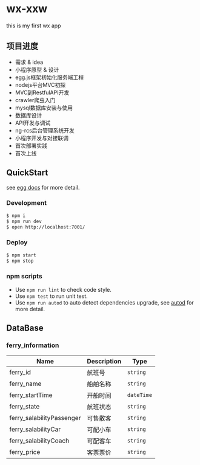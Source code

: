 # wx-xxw

this is my first wx app

## 项目进度

- 需求 & idea
- 小程序原型 & 设计
- egg.js框架初始化服务端工程
- nodejs平台MVC初探
- MVC到RestfulAPI开发
- crawler爬虫入门
- mysql数据库安装与使用
- 数据库设计
- API开发与调试
- ng-rcs后台管理系统开发
- 小程序开发与对接联调
- 首次部署实践
- 首次上线

## QuickStart

<!-- add docs here for user -->

see [egg docs][egg] for more detail.

### Development

```bash
$ npm i
$ npm run dev
$ open http://localhost:7001/
```

### Deploy

```bash
$ npm start
$ npm stop
```

### npm scripts

- Use `npm run lint` to check code style.
- Use `npm test` to run unit test.
- Use `npm run autod` to auto detect dependencies upgrade, see [autod](https://www.npmjs.com/package/autod) for more detail.

[egg]: https://eggjs.org

## DataBase

### ferry_information

| Name | Description | Type |
| ------ | ------ | ------ |
| ferry_id | 航班号 | `string` |
| ferry_name | 船舶名称 | `string` |
| ferry_startTime | 开船时间 | `dateTime` |
| ferry_state | 航班状态 | `string` |
| ferry_salabilityPassenger | 可售散客 | `string` |
| ferry_salabilityCar | 可配小车 | `string` |
| ferry_salabilityCoach | 可配客车 | `string` |
| ferry_price | 客票票价 | `string` |
